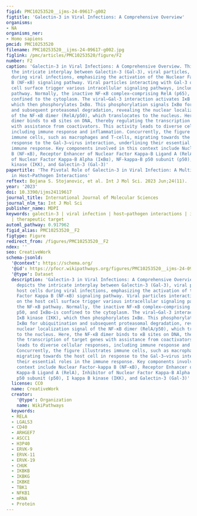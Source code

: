```yaml
---
figid: PMC10253520__ijms-24-09617-g002
figtitle: 'Galectin-3 in Viral Infections: A Comprehensive Overview'
organisms:
- NA
organisms_ner:
- Homo sapiens
pmcid: PMC10253520
filename: PMC10253520__ijms-24-09617-g002.jpg
figlink: /pmc/articles/PMC10253520/figure/F2
number: F2
caption: 'Galectin-3 in Viral Infections: A Comprehensive Overview. This figure depicts
  the intricate interplay between Galectin-3 (Gal-3), viral particles, and host cells
  during viral infections, emphasizing the activation of the Nuclear Factor Kappa
  B (NF-κB) signaling pathway. Viral particles interacting with Gal-3 on the host
  cell surface trigger various intracellular signaling pathways, including the NF-κB
  pathway. Normally, the inactive NF-κB complex—comprising RelA (p65), p50, and IκBα—is
  confined to the cytoplasm. The viral–Gal-3 interaction activates IκB kinase (IKK),
  which then phosphorylates IκBα. This phosphorylation signals IκBα for ubiquitination
  and subsequent proteasomal degradation, revealing the nuclear localization signal
  of the NF-κB dimer (RelA/p50), which translocates to the nucleus. Here, the NF-κB
  dimer binds to κB sites on DNA, thereby regulating the transcription of target genes
  with assistance from coactivators. This activity leads to diverse cellular responses,
  including immune response and inflammation. Concurrently, the figure illustrates
  immune cells, such as macrophages and T-cells, migrating towards the host cell in
  response to the Gal-3–virus interaction, underlining their essential roles in the
  immune response. Key components involved in this context include Nuclear Factor-kappa
  B (NF-κB), Receptor Enhancer of Nuclear Factor Kappa-B Ligand A (RelA), Inhibitor
  of Nuclear Factor Kappa-B Alpha (IκBα), NF-kappa-B p50 subunit (p50), I kappa B
  kinase (IKK), and Galectin-3 (Gal-3)'
papertitle: 'The Pivotal Role of Galectin-3 in Viral Infection: A Multifaceted Player
  in Host–Pathogen Interactions'
reftext: Bojana S. Stojanovic, et al. Int J Mol Sci. 2023 Jun;24(11).
year: '2023'
doi: 10.3390/ijms24119617
journal_title: International Journal of Molecular Sciences
journal_nlm_ta: Int J Mol Sci
publisher_name: MDPI
keywords: galectin-3 | viral infection | host–pathogen interactions | inflammation
  | therapeutic target
automl_pathway: 0.917962
figid_alias: PMC10253520__F2
figtype: Figure
redirect_from: /figures/PMC10253520__F2
ndex: ''
seo: CreativeWork
schema-jsonld:
  '@context': https://schema.org/
  '@id': https://pfocr.wikipathways.org/figures/PMC10253520__ijms-24-09617-g002.html
  '@type': Dataset
  description: 'Galectin-3 in Viral Infections: A Comprehensive Overview. This figure
    depicts the intricate interplay between Galectin-3 (Gal-3), viral particles, and
    host cells during viral infections, emphasizing the activation of the Nuclear
    Factor Kappa B (NF-κB) signaling pathway. Viral particles interacting with Gal-3
    on the host cell surface trigger various intracellular signaling pathways, including
    the NF-κB pathway. Normally, the inactive NF-κB complex—comprising RelA (p65),
    p50, and IκBα—is confined to the cytoplasm. The viral–Gal-3 interaction activates
    IκB kinase (IKK), which then phosphorylates IκBα. This phosphorylation signals
    IκBα for ubiquitination and subsequent proteasomal degradation, revealing the
    nuclear localization signal of the NF-κB dimer (RelA/p50), which translocates
    to the nucleus. Here, the NF-κB dimer binds to κB sites on DNA, thereby regulating
    the transcription of target genes with assistance from coactivators. This activity
    leads to diverse cellular responses, including immune response and inflammation.
    Concurrently, the figure illustrates immune cells, such as macrophages and T-cells,
    migrating towards the host cell in response to the Gal-3–virus interaction, underlining
    their essential roles in the immune response. Key components involved in this
    context include Nuclear Factor-kappa B (NF-κB), Receptor Enhancer of Nuclear Factor
    Kappa-B Ligand A (RelA), Inhibitor of Nuclear Factor Kappa-B Alpha (IκBα), NF-kappa-B
    p50 subunit (p50), I kappa B kinase (IKK), and Galectin-3 (Gal-3)'
  license: CC0
  name: CreativeWork
  creator:
    '@type': Organization
    name: WikiPathways
  keywords:
  - RELA
  - LGALS3
  - CD40
  - ARHGEF7
  - ASCC1
  - H3P40
  - ERVK-9
  - ERVK-11
  - ERVK-19
  - CHUK
  - IKBKB
  - IKBKG
  - IKBKE
  - TBK1
  - NFKB1
  - mRNA
  - Protein
---
```

